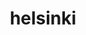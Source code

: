 ---
title: helsinki
description: Helsinki open data R tools
link: http://ropengov.github.io/helsinki/
github: http://ropengov.github.io/helsinki/
category: ropengov
tutorial: false
---